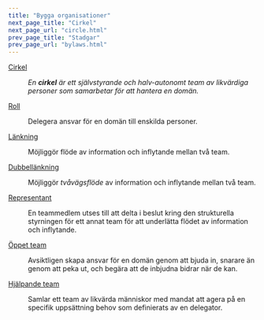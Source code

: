 ```yaml
---
title: "Bygga organisationer"
next_page_title: "Cirkel"
next_page_url: "circle.html"
prev_page_title: "Stadgar"
prev_page_url: "bylaws.html"
---
```



<dl>

  <dt><a href="circle.html">Cirkel</a></dt>
  <dd><p><em>En <strong>cirkel</strong> är ett självstyrande och halv-autonomt team av likvärdiga personer som samarbetar för att hantera en domän.</em></p></dd>

  <dt><a href="role.html">Roll</a></dt>
  <dd><p>Delegera ansvar för en domän till enskilda personer.</p></dd>

  <dt><a href="linking.html">Länkning</a></dt>
  <dd><p>Möjliggör flöde av information och inflytande mellan två team.</p></dd>

  <dt><a href="double-linking.html">Dubbellänkning</a></dt>
  <dd><p>Möjliggör <em>tvåvägsflöde</em> av information och inflytande mellan två team.</p></dd>

  <dt><a href="representative.html">Representant</a></dt>
  <dd><p>En teammedlem utses till att delta i beslut kring den strukturella styrningen för ett annat team för att underlätta flödet av information och inflytande.</p></dd>

  <dt><a href="open-team.html">Öppet team</a></dt>
  <dd><p>Avsiktligen skapa ansvar för en domän genom att bjuda in, snarare än genom att peka ut, och begära att de inbjudna bidrar när de kan.</p></dd>

  <dt><a href="helping-team.html">Hjälpande team</a></dt>
  <dd><p>Samlar ett team av likvärda människor med mandat att agera på en specifik uppsättning behov som definierats av en delegator.</p></dd>
</dl>

